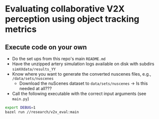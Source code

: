 # Evaluating collaborative V2X perception using object tracking metrics

## Execute code on your own

- Do the set ups from this repo's main `README.md`
- Have the unzipped artery simulation logs available on disk with subdirs `simXXdata/results_YY`
- Know where you want to generate the converted nuscenes files, e.g., `/data/sets/nuscenes`
    - Download the nuScenes dataset to `data/sets/nuscenes` -> Is this needed at all???
- Call the following executable with the correct input arguments (see `main.py`)

```bash
export DEBUG=1
bazel run //research/v2x_eval:main
```
